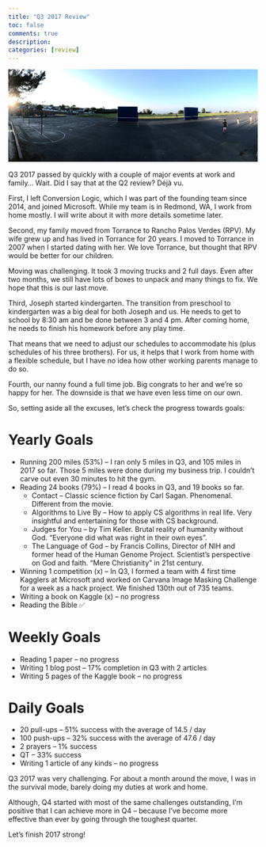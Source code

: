 ```yaml
---
title: "Q3 2017 Review"
toc: false
comments: true
description:
categories: [review]
---
```


![](/images/20171018.jpg)

Q3 2017 passed by quickly with a couple of major events at work and family… Wait. Did I say that at the Q2 review? Déjà vu.

First, I left Conversion Logic, which I was part of the founding team since 2014, and joined Microsoft. While my team is in Redmond, WA, I work from home mostly. I will write about it with more details sometime later.

Second, my family moved from Torrance to Rancho Palos Verdes (RPV). My wife grew up and has lived in Torrance for 20 years. I moved to Torrance in 2007 when I started dating with her. We love Torrance, but thought that RPV would be better for our children.

Moving was challenging. It took 3 moving trucks and 2 full days. Even after two months, we still have lots of boxes to unpack and many things to fix. We hope that this is our last move.

Third, Joseph started kindergarten. The transition from preschool to kindergarten was a big deal for both Joseph and us. He needs to get to school by 8:30 am and be done between 3 and 4 pm. After coming home, he needs to finish his homework before any play time.

That means that we need to adjust our schedules to accommodate his (plus schedules of his three brothers). For us, it helps that I work from home with a flexible schedule, but I have no idea how other working parents manage to do so.

Fourth, our nanny found a full time job. Big congrats to her and we’re so happy for her. The downside is that we have even less time on our own.

So, setting aside all the excuses, let’s check the progress towards goals:

# Yearly Goals

* Running 200 miles (53%) – I ran only 5 miles in Q3, and 105 miles in 2017 so far. Those 5 miles were done during my business trip. I couldn’t carve out even 30 minutes to hit the gym.
* Reading 24 books (79%) – I read 4 books in Q3, and 19 books so far.
  * Contact – Classic science fiction by Carl Sagan. Phenomenal. Different from the movie.
  * Algorithms to Live By – How to apply CS algorithms in real life. Very insightful and entertaining for those with CS background.
  * Judges for You – by Tim Keller. Brutal reality of humanity without God. “Everyone did what was right in their own eyes”.
  * The Language of God – by Francis Collins, Director of NIH and former head of the Human Genome Project. Scientist’s perspective on God and faith. “Mere Christianity” in 21st century.
* Winning 1 competition (x) – In Q3, I formed a team with 4 first time Kagglers at Microsoft and worked on Carvana Image Masking Challenge for a week as a hack project. We finished 130th out of 735 teams.
* Writing a book on Kaggle (x) – no progress
* Reading the Bible ✅

# Weekly Goals
* Reading 1 paper – no progress
* Writing 1 blog post – 17% completion in Q3 with 2 articles
* Writing 5 pages of the Kaggle book – no progress

# Daily Goals

* 20 pull-ups – 51% success with the average of 14.5 / day
* 100 push-ups – 32% success with the average of 47.6 / day
* 2 prayers – 1% success
* QT – 33% success
* Writing 1 article of any kinds – no progress

Q3 2017 was very challenging. For about a month around the move, I was in the survival mode, barely doing my duties at work and home.

Although, Q4 started with most of the same challenges outstanding, I’m positive that I can achieve more in Q4 – because I’ve become more effective than ever by going through the toughest quarter.

Let’s finish 2017 strong!